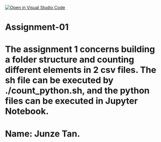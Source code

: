 [![Open in Visual Studio Code](https://classroom.github.com/assets/open-in-vscode-2e0aaae1b6195c2367325f4f02e2d04e9abb55f0b24a779b69b11b9e10269abc.svg)](https://classroom.github.com/online_ide?assignment_repo_id=18148318&assignment_repo_type=AssignmentRepo)
# Assignment-01

# The assignment 1 concerns building a folder structure and counting different elements in 2 csv files. The sh file can be executed by ./count_python.sh, and the python files can be executed in Jupyter Notebook. 

# Name: Junze Tan. 